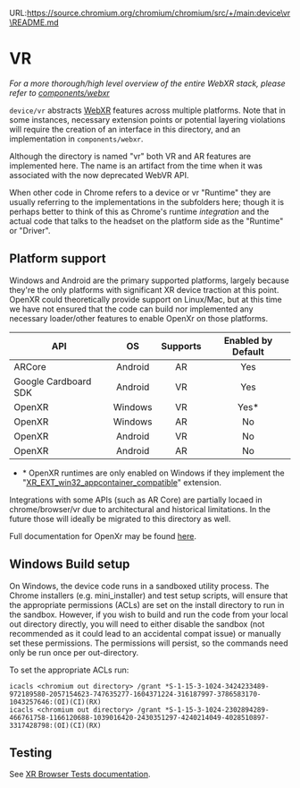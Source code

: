 URL:https://source.chromium.org/chromium/chromium/src/+/main:device\vr\README.md
# VR

_For a more thorough/high level overview of the entire WebXR stack, please refer to
[components/webxr](https://source.chromium.org/chromium/chromium/src/+/main:components/webxr/README.md)_

`device/vr` abstracts [WebXR](https://immersive-web.github.io/webxr/) features
across multiple platforms. Note that in some instances, necessary extension
points or potential layering violations will require the creation of an
interface in this directory, and an implementation in `components/webxr`.

Although the directory is named "vr" both VR and AR features are implemented
here. The name is an artifact from the time when it was associated with the now
deprecated WebVR API.

When other code in Chrome refers to a device or vr "Runtime" they are usually
referring to the implementations in the subfolders here; though it is perhaps
better to think of this as Chrome's runtime *integration* and the actual code
that talks to the headset on the platform side as the "Runtime" or "Driver".

## Platform support

Windows and Android are the primary supported platforms, largely because they're
the only platforms with significant XR device traction at this point. OpenXR
could theoretically provide support on Linux/Mac, but at this time we have not
ensured that the code can build nor implemented any necessary loader/other
features to enable OpenXr on those platforms.

| API                   | OS       | Supports | Enabled by Default |
|-----------------------|:--------:|:--------:|:------------------:|
| ARCore                | Android  | AR       | Yes                |
| Google Cardboard SDK  | Android  | VR       | Yes                |
| OpenXR                | Windows  | VR       | Yes*               |
| OpenXR                | Windows  | AR       | No                 |
| OpenXR                | Android  | VR       | No                 |
| OpenXR                | Android  | AR       | No                 |

 - \* OpenXR runtimes are only enabled on Windows if they implement the
   "[XR_EXT_win32_appcontainer_compatible](https://www.khronos.org/registry/OpenXR/specs/1.0/html/xrspec.html#XR_EXT_win32_appcontainer_compatible)"
   extension.

Integrations with some APIs (such as AR Core) are partially locaed in
chrome/browser/vr due to architectural and historical limitations. In the future
those will ideally be migrated to this directory as well.

Full documentation for OpenXr may be found [here](openxr/README.md).

## Windows Build setup
On Windows, the device code runs in a sandboxed utility process. The Chrome
installers (e.g. mini_installer) and test setup scripts, will ensure that the
appropriate permissions (ACLs) are set on the install directory to run in the
sandbox. However, if you wish to build and run the code from your local out
directory directly, you will need to either disable the sandbox (not recommended
as it could lead to an accidental compat issue) or manually set these
permissions. The permissions will persist, so the commands need only be run once
per out-directory.

To set the appropriate ACLs run:
```
icacls <chromium out directory> /grant *S-1-15-3-1024-3424233489-972189580-2057154623-747635277-1604371224-316187997-3786583170-1043257646:(OI)(CI)(RX)
icacls <chromium out directory> /grant *S-1-15-3-1024-2302894289-466761758-1166120688-1039016420-2430351297-4240214049-4028510897-3317428798:(OI)(CI)(RX)
```

## Testing
See [XR Browser Tests documentation](../../chrome/browser/vr/test/xr_browser_tests.md).
